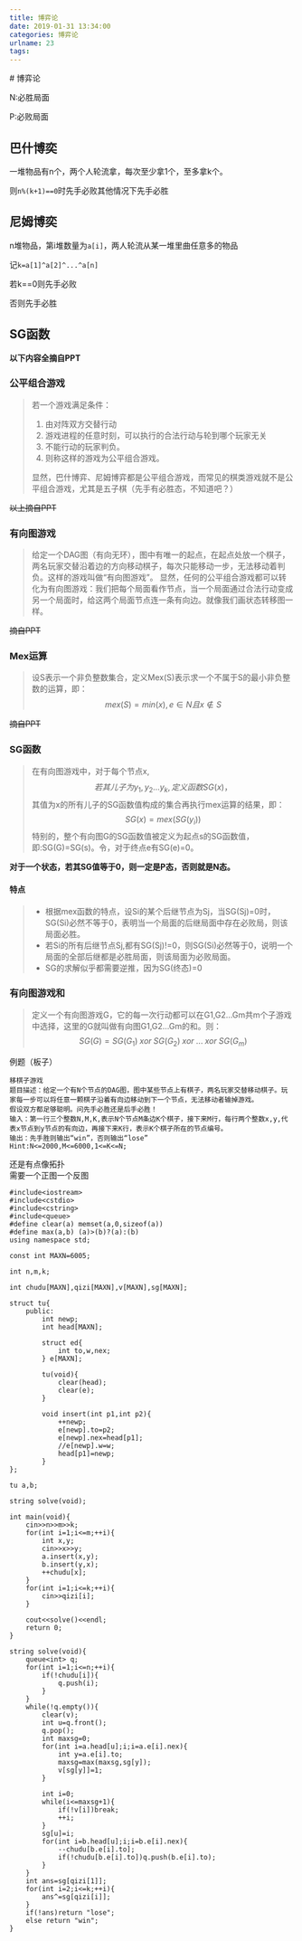 ```yaml
---
title: 博弈论
date: 2019-01-31 13:34:00
categories: 博弈论
urlname: 23
tags:
---
```

<!--markdown--># 博弈论

N:必胜局面

P:必败局面

## 巴什博奕

一堆物品有n个，两个人轮流拿，每次至少拿1个，至多拿k个。

则```n%(k+1)==0```时先手必败其他情况下先手必胜

## 尼姆博奕

n堆物品，第i堆数量为```a[i]```，两人轮流从某一堆里曲任意多的物品

记```k=a[1]^a[2]^...^a[n]```

若k==0则先手必败

否则先手必胜

## SG函数

**以下内容全摘自PPT**

### 公平组合游戏

> 若一个游戏满足条件：
>
> 1. 由对阵双方交替行动
> 2. 游戏进程的任意时刻，可以执行的合法行动与轮到哪个玩家无关
> 3. 不能行动的玩家判负。
> 4. 则称这样的游戏为公平组合游戏。
>
> 显然，巴什博弈、尼姆博弈都是公平组合游戏，而常见的棋类游戏就不是公平组合游戏，尤其是五子棋（先手有必胜态，不知道吧？）

~~以上摘自PPT~~

### 有向图游戏

> 给定一个DAG图（有向无环），图中有唯一的起点，在起点处放一个棋子，两名玩家交替沿着边的方向移动棋子，每次只能移动一步，无法移动着判负。这样的游戏叫做“有向图游戏”。
> 显然，任何的公平组合游戏都可以转化为有向图游戏：我们把每个局面看作节点，当一个局面通过合法行动变成另一个局面时，给这两个局面节点连一条有向边。就像我们画状态转移图一样。

~~摘自PPT~~

### Mex运算

> 设S表示一个非负整数集合，定义Mex(S)表示求一个不属于S的最小非负整数的运算，即：
> $$
> mex(S)=min(x),e \in N 且 x \notin S
> $$
>

~~摘自PPT~~

### SG函数

> 在有向图游戏中，对于每个节点x,
> $$
> 若其儿子为y_1,y_2…y_k,定义函数SG(x)，
> $$
> 其值为x的所有儿子的SG函数值构成的集合再执行mex运算的结果，即：
> $$
> SG(x)=mex({SG(y_i)})
> $$
> 特别的，整个有向图G的SG函数值被定义为起点s的SG函数值，  
> 即:SG(G)=SG(s)。令，对于终点e有SG(e)=0。

**对于一个状态，若其SG值等于0，则一定是P态，否则就是N态。**

#### 特点

> - 根据mex函数的特点，设Si的某个后继节点为Sj，当SG(Sj)=0时，SG(Si)必然不等于0，表明当一个局面的后继局面中存在必败局，则该局面必胜。
> - 若Si的所有后继节点Sj,都有SG(Sj)!=0，则SG(Si)必然等于0，说明一个局面的全部后继都是必胜局面，则该局面为必败局面。
> - SG的求解似乎都需要逆推，因为SG(终态)=0

### 有向图游戏和

> 定义一个有向图游戏G，它的每一次行动都可以在G1,G2…Gm共m个子游戏中选择，这里的G就叫做有向图G1,G2…Gm的和。则：
> $$
> SG(G)=SG(G_1) \; xor \; SG(G_2) \; xor \; ... \; xor \; SG(G_m)
> $$
>

例题（板子）  
```
移棋子游戏  
题目描述：给定一个有N个节点的DAG图，图中某些节点上有棋子，两名玩家交替移动棋子。玩家每一步可以将任意一颗棋子沿着有向边移动到下一个节点，无法移动者输掉游戏。  
假设双方都足够聪明。问先手必胜还是后手必胜！  
输入：第一行三个整数N,M,K,表示N个节点M条边K个棋子，接下来M行，每行两个整数x,y,代表x节点到y节点的有向边，再接下来K行，表示K个棋子所在的节点编号。  
输出：先手胜则输出“win”，否则输出“lose”  
Hint:N<=2000,M<=6000,1<=K<=N;  
```
还是有点像拓扑  
需要一个正图一个反图  

```
#include<iostream>
#include<cstdio>
#include<cstring>
#include<queue>
#define clear(a) memset(a,0,sizeof(a))
#define max(a,b) (a)>(b)?(a):(b)
using namespace std;

const int MAXN=6005;

int n,m,k;

int chudu[MAXN],qizi[MAXN],v[MAXN],sg[MAXN];

struct tu{
	public:
		int newp;
		int head[MAXN];
		
		struct ed{
			int to,w,nex;
		} e[MAXN];
		
		tu(void){
			clear(head);
			clear(e);
		}
		
		void insert(int p1,int p2){
			++newp;
			e[newp].to=p2;
			e[newp].nex=head[p1];
			//e[newp].w=w;
			head[p1]=newp;
		}
};		

tu a,b;

string solve(void);

int main(void){
	cin>>n>>m>>k;
	for(int i=1;i<=m;++i){
		int x,y;
		cin>>x>>y;
		a.insert(x,y);
		b.insert(y,x);
		++chudu[x];
	}
	for(int i=1;i<=k;++i){
		cin>>qizi[i];
	}
	
	cout<<solve()<<endl;
	return 0;
}

string solve(void){
	queue<int> q;
	for(int i=1;i<=n;++i){
		if(!chudu[i]){
			q.push(i);
		}
	}
	while(!q.empty()){
		clear(v);
		int u=q.front();
		q.pop();
		int maxsg=0;
		for(int i=a.head[u];i;i=a.e[i].nex){
			int y=a.e[i].to;
			maxsg=max(maxsg,sg[y]);
			v[sg[y]]=1;
		}
		
		int i=0;
		while(i<=maxsg+1){
			if(!v[i])break;
			++i;
		}
		sg[u]=i;
		for(int i=b.head[u];i;i=b.e[i].nex){
			--chudu[b.e[i].to];
			if(!chudu[b.e[i].to])q.push(b.e[i].to);
		}
	}
	int ans=sg[qizi[1]];
	for(int i=2;i<=k;++i){
		ans^=sg[qizi[i]];
	}
	if(!ans)return "lose";
	else return "win";
}
```
